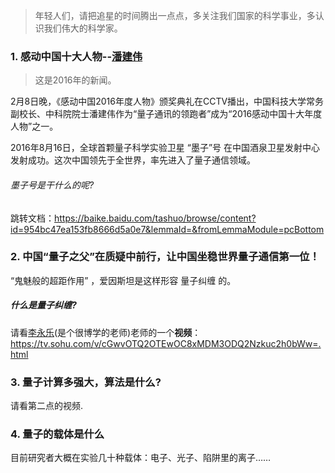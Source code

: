 >年轻人们，请把追星的时间腾出一点点，多关注我们国家的科学事业，多认识我们伟大的科学家。

### 1. 感动中国十大人物--[潘建伟](https://baike.baidu.com/item/%E6%BD%98%E5%BB%BA%E4%BC%9F/12245?fr=aladdin)
>这是2016年的新闻。

2月8日晚，《感动中国2016年度人物》颁奖典礼在CCTV播出，中国科技大学常务副校长、中科院院士潘建伟作为“量子通讯的领跑者”成为“2016感动中国十大年度人物”之一。

2016年8月16日，全球首颗量子科学实验卫星 “墨子”号 在中国酒泉卫星发射中心发射成功。这次中国领先于全世界，率先进入了量子通信领域。

###### 墨子号是干什么的呢?
跳转文档：https://baike.baidu.com/tashuo/browse/content?id=954bc47ea153fb8666d5a0e7&lemmaId=&fromLemmaModule=pcBottom

### 2. 中国“量子之父”在质疑中前行，让中国坐稳世界量子通信第一位！

“鬼魅般的超距作用” ，爱因斯坦是这样形容 量子纠缠 的。

##### 什么是量子纠缠?
请看[李永乐](https://baike.baidu.com/item/%E6%9D%8E%E6%B0%B8%E4%B9%90/1302180?fr=aladdin)(是个很博学的老师)老师的一个**视频**：https://tv.sohu.com/v/cGwvOTQ2OTEwOC8xMDM3ODQ2Nzkuc2h0bWw=.html

### 3. 量子计算多强大，算法是什么?
请看第二点的视频.

### 4. 量子的载体是什么
目前研究者大概在实验几十种载体：电子、光子、陷阱里的离子……
